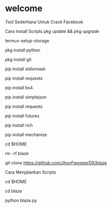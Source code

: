 # welcome

Tool Sederhana Untuk Crack Facebook

Cara Install Scripts
pkg update && pkg upgrade

termux-setup-storage

pkg install python

pkg install git

pip install stdiomask

pip install requests

pip install bs4

pip install simplejson

pip install requests

pip install futures

pip install rich

pip install mechanize

cd $HOME

rm -rf blaze

git clone https://github.com/JhoyFwooperDX/blaze

Cara Menjalankan Scripts

cd $HOME

cd blaze

python blaze.py

